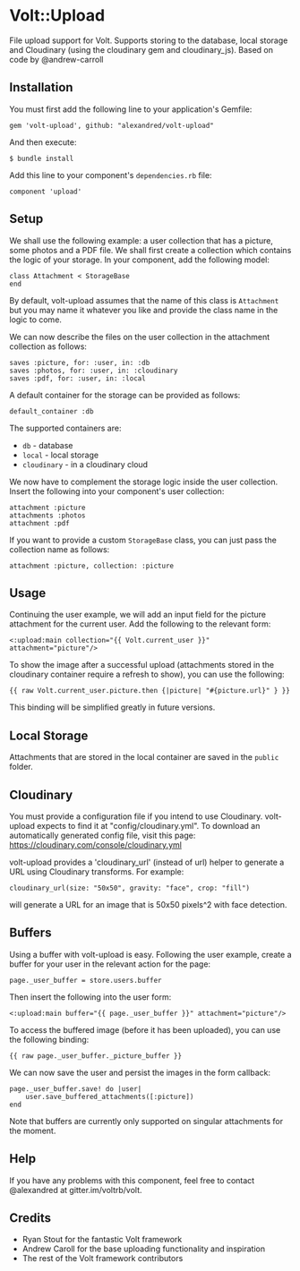 # Volt::Upload

File upload support for Volt. Supports storing to the database, local storage and Cloudinary (using the cloudinary gem and cloudinary_js). Based on code by @andrew-carroll

## Installation
You must first add the following line to your application's Gemfile:

    gem 'volt-upload', github: "alexandred/volt-upload"

And then execute:

    $ bundle install

Add this line to your component's `dependencies.rb` file:

    component 'upload'

## Setup

We shall use the following example: a user collection that has a picture, some photos and a PDF file. We shall first create a collection which contains the logic of your storage. In your component, add the following model:
	
	class Attachment < StorageBase
	end

By default, volt-upload assumes that the name of this class is `Attachment` but you may name it whatever you like and provide the class name in the logic to come.

We can now describe the files on the user collection in the attachment collection as follows:
	
	saves :picture, for: :user, in: :db
	saves :photos, for: :user, in: :cloudinary
	saves :pdf, for: :user, in: :local

A default container for the storage can be provided as follows:

	default_container :db

The supported containers are:
* `db` - database
* `local` - local storage
* `cloudinary` - in a cloudinary cloud

We now have to complement the storage logic inside the user collection. Insert the following into your component's user collection:

	attachment :picture
	attachments :photos
	attachment :pdf

If you want to provide a custom `StorageBase` class, you can just pass the collection name as follows:

	attachment :picture, collection: :picture

## Usage

Continuing the user example, we will add an input field for the picture attachment for the current user. Add the following to the relevant form:

	<:upload:main collection="{{ Volt.current_user }}" attachment="picture"/>

To show the image after a successful upload (attachments stored in the cloudinary container require a refresh to show), you can use the following:

	{{ raw Volt.current_user.picture.then {|picture| "#{picture.url}" } }}

This binding will be simplified greatly in future versions.

## Local Storage

Attachments that are stored in the local container are saved in the `public` folder.

## Cloudinary

You must provide a configuration file if you intend to use Cloudinary. volt-upload expects to find it at "config/cloudinary.yml". To download an automatically generated config file, visit this page: https://cloudinary.com/console/cloudinary.yml

volt-upload provides a 'cloudinary_url' (instead of url) helper to generate a URL using Cloudinary transforms. For example:

	cloudinary_url(size: "50x50", gravity: "face", crop: "fill")

will generate a URL for an image that is 50x50 pixels^2 with face detection.

## Buffers

Using a buffer with volt-upload is easy. Following the user example, create a buffer for your user in the relevant action for the page:

	page._user_buffer = store.users.buffer

Then insert the following into the user form:

	<:upload:main buffer="{{ page._user_buffer }}" attachment="picture"/>

To access the buffered image (before it has been uploaded), you can use the following binding:

	{{ raw page._user_buffer._picture_buffer }}

We can now save the user and persist the images in the form callback:

	page._user_buffer.save! do |user|
		user.save_buffered_attachments([:picture])
	end

Note that buffers are currently only supported on singular attachments for the moment.


## Help
	
If you have any problems with this component, feel free to contact @alexandred at gitter.im/voltrb/volt.

## Credits

* Ryan Stout for the fantastic Volt framework
* Andrew Caroll for the base uploading functionality and inspiration
* The rest of the Volt framework contributors
